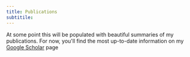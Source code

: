 ```yaml
---
title: Publications
subtitile:
---
```

At some point this will be populated with beautiful summaries of my publications. For now, you'll find the most up-to-date information on my [Google Scholar](https://scholar.google.com/citations?user=xHsbPqkAAAAJ&hl=en) page
